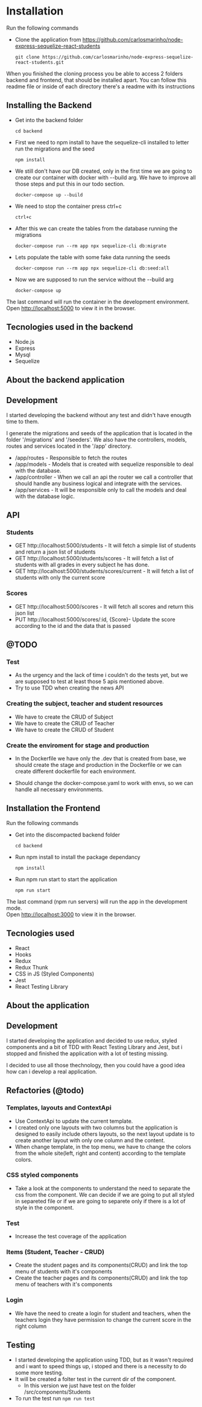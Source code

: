 # Installation

Run the following commands

 - Clone the application from https://github.com/carlosmarinho/node-express-sequelize-react-students
    ```
    git clone https://github.com/carlosmarinho/node-express-sequelize-react-students.git
    ```

When you finished the cloning process you be able to access 2 folders backend and frontend, that should be installed apart. You can follow this readme file or inside of each directory there's a readme with its instructions

## Installing the Backend

 - Get into the backend folder
    ```
    cd backend
    ```

 - First we need to npm install to have the sequelize-cli installed to letter run the migrations and the seed
    ```
    npm install
    ```
 
 - We still don't have our DB created, only in the first time we are going to create our container with docker with --build arg. We have to improve all those steps and put this in our todo section.
    ```
    docker-compose up --build
    ```
 - We need to stop the container press ctrl+c
    ```
    ctrl+c
    ```

 - After this we can create the tables from the database running the migrations
    ```
    docker-compose run --rm app npx sequelize-cli db:migrate
    ```

 - Lets populate the table with some fake data running the seeds
    ```
    docker-compose run --rm app npx sequelize-cli db:seed:all
    ```

 - Now we are supposed to run the service without the --build arg
    ```
    docker-compose up
    ```

The last command will run the container in the development environment.\
Open [http://localhost:5000](http://localhost:5000) to view it in the browser.

## Tecnologies used in the backend

 - Node.js
 - Express
 - Mysql
 - Sequelize

## About the backend application

## Development
I started developing the backend without any test and didn't have enougth time to them. 

I generate the migrations and seeds of the application that is located in the folder '/migrations' and '/seeders'. We also have the controllers, models, routes and services located in the '/app' directory.

 - /app/routes - Responsible to fetch the routes
 - /app/models - Models that is created with sequelize responsible to deal with the database.
 - /app/controller - When we call an api the router we call a controller that should handle any business logical and integrate with the services.
 - /app/services - It will be responsible only to call the models and deal with the database logic.

## API

### Students

  - GET http://localhost:5000/students - It will fetch a simple list of students and return a json list of students
  - GET http://localhost:5000/students/scores - It will fetch a list of students with all grades in every subject he has done.
  - GET http://localhost:5000/students/scores/current - It will fetch a list of students with only the current score 

### Scores

  - GET http://localhost:5000/scores - It will fetch all scores and return this json list
  - PUT http://localhost:5000/scores/:id, {Score}- Update the score according to the id and the data that is passed

## @TODO

### Test

  - As the urgency and the lack of time i couldn't do the tests yet, but we are supposed to test at least those 5 apis mentioned above.
  - Try to use TDD when creating the news API

### Creating the subject, teacher and student resources

  - We have to create the CRUD of Subject
  - We have to create the CRUD of Teacher
  - We have to create the CRUD of Student

### Create the enviroment for stage and production

  - In the Dockerfile we have only the .dev that is created from base, we should create the stage and production in the Dockerfile or we can create different dockerfile for each environment.

  - Should change the docker-compose.yaml to work with envs, so we can handle all necessary environments.

## Installation the Frontend

Run the following commands


 - Get into the discompacted backend folder
    ```
    cd backend
    ```

 - Run npm install to install the package dependancy
    ```
    npm install
    ```

 - Run npm run start to start the application
    ```
    npm run start
    ```

The last command (npm run servers) will run the app in the development mode.\
Open [http://localhost:3000](http://localhost:3000) to view it in the browser.

## Tecnologies used

 - React
 - Hooks
 - Redux
 - Redux Thunk
 - CSS in JS (Styled Components)
 - Jest
 - React Testing Library

## About the application

## Development
I started developing the application and decided to use redux, styled components and a bit of TDD with React Testing Library and Jest, but i stopped and finished the application with a lot of testing missing.

I decided to use all those thechnology, then you could have a good idea how can i develop a real application.

## Refactories (@todo)

### Templates, layouts and ContextApi

- Use ContextApi to update the current template.
- I created only one layouts with two columns but the application is designed to easily include others layouts, so the next layout update is to create another layout with only one column and the content.
- When change template, in the top menu, we have to change the colors from the whole site(left, right and content) according to the template colors.

### CSS styled components

- Take a look at the components to understand the need to separate the css from the component. We can decide if we are going to put all styled in separeted file or if we are going to separete only if there is a lot of style in the component.

### Test

- Increase the test coverage of the application

### Items (Student, Teacher - CRUD)

- Create the student pages and its components(CRUD) and link the top menu of students with it's components
- Create the teacher pages and its components(CRUD) and link the top menu of teachers with it's components

### Login

- We have the need to create a login for student and teachers, when the teachers login they have permission to change the current score in the right column

## Testing

  - I started developing the application using TDD, but as it wasn't required and i want to speed things up, i stoped and there is a necessity to do some more testing.
  - It will be created a folter test in the current dir of the component.
      - In this version we just have test on the folder /src/components/Students
  - To run the test run  `npm run test`
